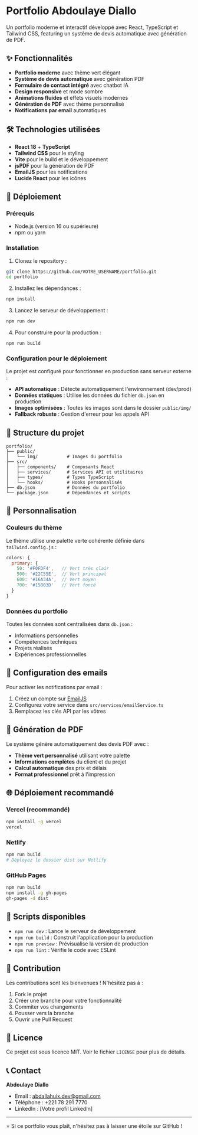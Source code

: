 # Portfolio Abdoulaye Diallo

Un portfolio moderne et interactif développé avec React, TypeScript et Tailwind CSS, featuring un système de devis automatique avec génération de PDF.

## ✨ Fonctionnalités

- **Portfolio moderne** avec thème vert élégant
- **Système de devis automatique** avec génération PDF
- **Formulaire de contact intégré** avec chatbot IA
- **Design responsive** et mode sombre
- **Animations fluides** et effets visuels modernes
- **Génération de PDF** avec thème personnalisé
- **Notifications par email** automatiques

## 🛠️ Technologies utilisées

- **React 18** + **TypeScript**
- **Tailwind CSS** pour le styling
- **Vite** pour le build et le développement
- **jsPDF** pour la génération de PDF
- **EmailJS** pour les notifications
- **Lucide React** pour les icônes

## 🚀 Déploiement

### Prérequis

- Node.js (version 16 ou supérieure)
- npm ou yarn

### Installation

1. Clonez le repository :
```bash
git clone https://github.com/VOTRE_USERNAME/portfolio.git
cd portfolio
```

2. Installez les dépendances :
```bash
npm install
```

3. Lancez le serveur de développement :
```bash
npm run dev
```

4. Pour construire pour la production :
```bash
npm run build
```

### Configuration pour le déploiement

Le projet est configuré pour fonctionner en production sans serveur externe :

- **API automatique** : Détecte automatiquement l'environnement (dev/prod)
- **Données statiques** : Utilise les données du fichier `db.json` en production
- **Images optimisées** : Toutes les images sont dans le dossier `public/img/`
- **Fallback robuste** : Gestion d'erreur pour les appels API

## 📁 Structure du projet

```
portfolio/
├── public/
│   └── img/           # Images du portfolio
├── src/
│   ├── components/    # Composants React
│   ├── services/      # Services API et utilitaires
│   ├── types/         # Types TypeScript
│   └── hooks/         # Hooks personnalisés
├── db.json            # Données du portfolio
└── package.json       # Dépendances et scripts
```

## 🎨 Personnalisation

### Couleurs du thème
Le thème utilise une palette verte cohérente définie dans `tailwind.config.js` :

```javascript
colors: {
  primary: {
    50: '#F0FDF4',   // Vert très clair
    500: '#22C55E',  // Vert principal
    600: '#16A34A',  // Vert moyen
    700: '#15803D'   // Vert foncé
  }
}
```

### Données du portfolio
Toutes les données sont centralisées dans `db.json` :
- Informations personnelles
- Compétences techniques
- Projets réalisés
- Expériences professionnelles

## 📧 Configuration des emails

Pour activer les notifications par email :

1. Créez un compte sur [EmailJS](https://www.emailjs.com/)
2. Configurez votre service dans `src/services/emailService.ts`
3. Remplacez les clés API par les vôtres

## 📄 Génération de PDF

Le système génère automatiquement des devis PDF avec :
- **Thème vert personnalisé** utilisant votre palette
- **Informations complètes** du client et du projet
- **Calcul automatique** des prix et délais
- **Format professionnel** prêt à l'impression

## 🌐 Déploiement recommandé

### Vercel (recommandé)
```bash
npm install -g vercel
vercel
```

### Netlify
```bash
npm run build
# Déployez le dossier dist sur Netlify
```

### GitHub Pages
```bash
npm run build
npm install -g gh-pages
gh-pages -d dist
```

## 📝 Scripts disponibles

- `npm run dev` : Lance le serveur de développement
- `npm run build` : Construit l'application pour la production
- `npm run preview` : Prévisualise la version de production
- `npm run lint` : Vérifie le code avec ESLint

## 🤝 Contribution

Les contributions sont les bienvenues ! N'hésitez pas à :

1. Fork le projet
2. Créer une branche pour votre fonctionnalité
3. Commiter vos changements
4. Pousser vers la branche
5. Ouvrir une Pull Request

## 📄 Licence

Ce projet est sous licence MIT. Voir le fichier `LICENSE` pour plus de détails.

## 📞 Contact

**Abdoulaye Diallo**
- Email : abdallahuix.dev@gmail.com
- Téléphone : +221 78 291 7770
- LinkedIn : [Votre profil LinkedIn]

---

⭐ Si ce portfolio vous plaît, n'hésitez pas à laisser une étoile sur GitHub !
